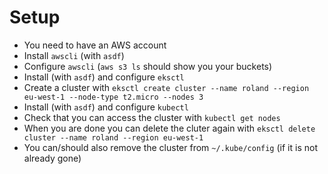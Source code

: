 # Setup

* You need to have an AWS account
* Install `awscli` (with `asdf`)
* Configure `awscli` (`aws s3 ls` should show you your buckets)
* Install (with `asdf`) and configure `eksctl`
* Create a cluster with `eksctl create cluster --name roland --region eu-west-1 --node-type t2.micro --nodes 3`
* Install (with `asdf`) and configure `kubectl`
* Check that you can access the cluster with `kubectl get nodes`
* When you are done you can delete the cluter again with `eksctl delete cluster --name roland --region eu-west-1`
* You can/should also remove the cluster from `~/.kube/config` (if it is not already gone)
